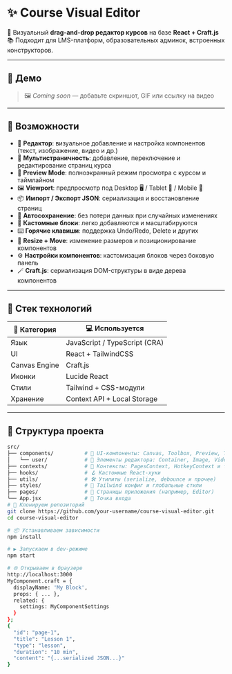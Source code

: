 # ✨ Course Visual Editor

🧱 Визуальный **drag-and-drop редактор курсов** на базе **React + Craft.js**  
📚 Подходит для LMS-платформ, образовательных админок, встроенных конструкторов.

---

## 🔗 Демо

> 🖼️ _Coming soon_ — добавьте скриншот, GIF или ссылку на видео

---

## 🚀 Возможности

- 🎨 **Редактор**: визуальное добавление и настройка компонентов (текст, изображение, видео и др.)
- 📄 **Мультистраничность**: добавление, переключение и редактирование страниц курса
- 👀 **Preview Mode**: полноэкранный режим просмотра с курсом и таймлайном
- 🖼️ **Viewport**: предпросмотр под Desktop 🖥️ / Tablet 📱 / Mobile 📲
- 📦 **Импорт / Экспорт JSON**: сериализация и восстановление страниц
- 🔁 **Автосохранение**: без потери данных при случайных изменениях
- 🧩 **Кастомные блоки**: легко добавляются и масштабируются
- ⌨️ **Горячие клавиши**: поддержка Undo/Redo, Delete и других
- 📐 **Resize + Move**: изменение размеров и позиционирование компонентов
- ⚙️ **Настройки компонентов**: кастомизация блоков через боковую панель
- 🪄 **Craft.js**: сериализация DOM-структуры в виде дерева компонентов

---

## 🧪 Стек технологий

| 🧩 Категория     | 💻 Используется                   |
|------------------|-----------------------------------|
| Язык             | JavaScript / TypeScript (CRA)     |
| UI               | React + TailwindCSS               |
| Canvas Engine    | Craft.js                          |
| Иконки           | Lucide React                      |
| Стили            | Tailwind + CSS-модули             |
| Хранение         | Context API + Local Storage       |

---

## 📁 Структура проекта

```bash
src/
├── components/          # 🧱 UI-компоненты: Canvas, Toolbox, Preview, Toolbar и т.д.
│   └── user/            # 🔧 Элементы редактора: Container, Image, Video и др.
├── contexts/            # 🧠 Контексты: PagesContext, HotkeyContext и т.д.
├── hooks/               # 🪝 Кастомные React-хуки
├── utils/               # 🛠️ Утилиты (serialize, debounce и прочее)
├── styles/              # 🎨 Tailwind конфиг и глобальные стили
├── pages/               # 📄 Страницы приложения (например, Editor)
└── App.jsx              # 🏁 Точка входа
# 🔽 Клонируем репозиторий
git clone https://github.com/your-username/course-visual-editor.git
cd course-visual-editor

# 📦 Устанавливаем зависимости
npm install

# ▶️ Запускаем в dev-режиме
npm start

# 🌐 Открываем в браузере
http://localhost:3000
MyComponent.craft = {
  displayName: 'My Block',
  props: { ... },
  related: {
    settings: MyComponentSettings
  }
};
{
  "id": "page-1",
  "title": "Lesson 1",
  "type": "lesson",
  "duration": "10 min",
  "content": "{...serialized JSON...}"
}
